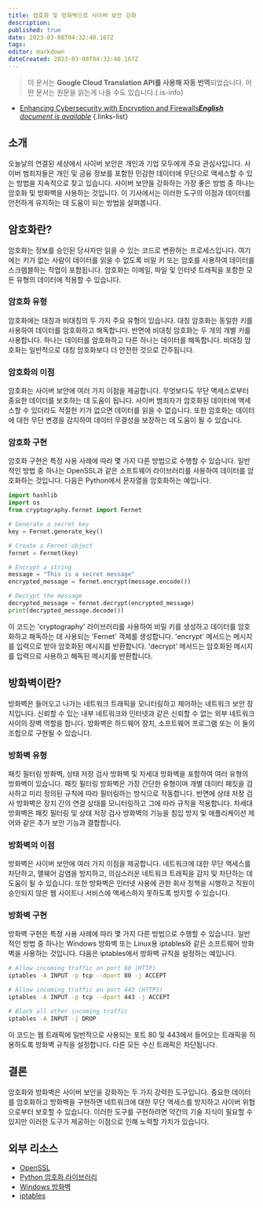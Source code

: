 ```yaml
---
title: 암호화 및 방화벽으로 사이버 보안 강화
description: 
published: true
date: 2023-03-08T04:32:40.167Z
tags: 
editor: markdown
dateCreated: 2023-03-08T04:32:40.167Z
---
```


> 이 문서는 **Google Cloud Translation API를 사용해 자동 번역**되었습니다.
어떤 문서는 원문을 읽는게 나을 수도 있습니다.{.is-info}



- [Enhancing Cybersecurity with Encryption and Firewalls***English** document is available*](/en/Knowledge-base/Common/enhancing-cybersecurity-with-encryption-and-firewalls)
{.links-list}



## 소개
오늘날의 연결된 세상에서 사이버 보안은 개인과 기업 모두에게 주요 관심사입니다. 사이버 범죄자들은 개인 및 금융 정보를 포함한 민감한 데이터에 무단으로 액세스할 수 있는 방법을 지속적으로 찾고 있습니다. 사이버 보안을 강화하는 가장 좋은 방법 중 하나는 암호화 및 방화벽을 사용하는 것입니다. 이 기사에서는 이러한 도구의 이점과 데이터를 안전하게 유지하는 데 도움이 되는 방법을 살펴봅니다.

## 암호화란?
암호화는 정보를 승인된 당사자만 읽을 수 있는 코드로 변환하는 프로세스입니다. 여기에는 키가 없는 사람이 데이터를 읽을 수 없도록 비밀 키 또는 암호를 사용하여 데이터를 스크램블하는 작업이 포함됩니다. 암호화는 이메일, 파일 및 인터넷 트래픽을 포함한 모든 유형의 데이터에 적용할 수 있습니다.

### 암호화 유형
암호화에는 대칭과 비대칭의 두 가지 주요 유형이 있습니다. 대칭 암호화는 동일한 키를 사용하여 데이터를 암호화하고 해독합니다. 반면에 비대칭 암호화는 두 개의 개별 키를 사용합니다. 하나는 데이터를 암호화하고 다른 하나는 데이터를 해독합니다. 비대칭 암호화는 일반적으로 대칭 암호화보다 더 안전한 것으로 간주됩니다.

### 암호화의 이점
암호화는 사이버 보안에 여러 가지 이점을 제공합니다. 무엇보다도 무단 액세스로부터 중요한 데이터를 보호하는 데 도움이 됩니다. 사이버 범죄자가 암호화된 데이터에 액세스할 수 있더라도 적절한 키가 없으면 데이터를 읽을 수 없습니다. 또한 암호화는 데이터에 대한 무단 변경을 감지하여 데이터 무결성을 보장하는 데 도움이 될 수 있습니다.

### 암호화 구현
암호화 구현은 특정 사용 사례에 따라 몇 가지 다른 방법으로 수행할 수 있습니다. 일반적인 방법 중 하나는 OpenSSL과 같은 소프트웨어 라이브러리를 사용하여 데이터를 암호화하는 것입니다. 다음은 Python에서 문자열을 암호화하는 예입니다.

```python
import hashlib
import os
from cryptography.fernet import Fernet

# Generate a secret key
key = Fernet.generate_key()

# Create a Fernet object
fernet = Fernet(key)

# Encrypt a string
message = "This is a secret message"
encrypted_message = fernet.encrypt(message.encode())

# Decrypt the message
decrypted_message = fernet.decrypt(encrypted_message)
print(decrypted_message.decode())
```

이 코드는 'cryptography' 라이브러리를 사용하여 비밀 키를 생성하고 데이터를 암호화하고 해독하는 데 사용되는 'Fernet' 객체를 생성합니다. 'encrypt' 메서드는 메시지를 입력으로 받아 암호화된 메시지를 반환합니다. 'decrypt' 메서드는 암호화된 메시지를 입력으로 사용하고 해독된 메시지를 반환합니다.

## 방화벽이란?
방화벽은 들어오고 나가는 네트워크 트래픽을 모니터링하고 제어하는 네트워크 보안 장치입니다. 신뢰할 수 있는 내부 네트워크와 인터넷과 같은 신뢰할 수 없는 외부 네트워크 사이의 장벽 역할을 합니다. 방화벽은 하드웨어 장치, 소프트웨어 프로그램 또는 이 둘의 조합으로 구현될 수 있습니다.

### 방화벽 유형
패킷 필터링 방화벽, 상태 저장 검사 방화벽 및 차세대 방화벽을 포함하여 여러 유형의 방화벽이 있습니다. 패킷 필터링 방화벽은 가장 간단한 유형이며 개별 데이터 패킷을 검사하고 미리 정의된 규칙에 따라 필터링하는 방식으로 작동합니다. 반면에 상태 저장 검사 방화벽은 장치 간의 연결 상태를 모니터링하고 그에 따라 규칙을 적용합니다. 차세대 방화벽은 패킷 필터링 및 상태 저장 검사 방화벽의 기능을 침입 방지 및 애플리케이션 제어와 같은 추가 보안 기능과 결합합니다.

### 방화벽의 이점
방화벽은 사이버 보안에 여러 가지 이점을 제공합니다. 네트워크에 대한 무단 액세스를 차단하고, 맬웨어 감염을 방지하고, 의심스러운 네트워크 트래픽을 감지 및 차단하는 데 도움이 될 수 있습니다. 또한 방화벽은 인터넷 사용에 관한 회사 정책을 시행하고 직원이 승인되지 않은 웹 사이트나 서비스에 액세스하지 못하도록 방지할 수 있습니다.

### 방화벽 구현
방화벽 구현은 특정 사용 사례에 따라 몇 가지 다른 방법으로 수행할 수 있습니다. 일반적인 방법 중 하나는 Windows 방화벽 또는 Linux용 iptables와 같은 소프트웨어 방화벽을 사용하는 것입니다. 다음은 iptables에서 방화벽 규칙을 설정하는 예입니다.

```bash
# Allow incoming traffic on port 80 (HTTP)
iptables -A INPUT -p tcp --dport 80 -j ACCEPT

# Allow incoming traffic on port 443 (HTTPS)
iptables -A INPUT -p tcp --dport 443 -j ACCEPT

# Block all other incoming traffic
iptables -A INPUT -j DROP
```

이 코드는 웹 트래픽에 일반적으로 사용되는 포트 80 및 443에서 들어오는 트래픽을 허용하도록 방화벽 규칙을 설정합니다. 다른 모든 수신 트래픽은 차단됩니다.

## 결론
암호화와 방화벽은 사이버 보안을 강화하는 두 가지 강력한 도구입니다. 중요한 데이터를 암호화하고 방화벽을 구현하면 네트워크에 대한 무단 액세스를 방지하고 사이버 위협으로부터 보호할 수 있습니다. 이러한 도구를 구현하려면 약간의 기술 지식이 필요할 수 있지만 이러한 도구가 제공하는 이점으로 인해 노력할 가치가 있습니다.

## 외부 리소스
- [OpenSSL](https://www.openssl.org/)
- [Python 암호화 라이브러리](https://cryptography.io/en/latest/)
- [Windows 방화벽](https://docs.microsoft.com/en-us/windows/security/threat-protection/windows-firewall/windows-firewall-with-advanced-security)
- [iptables](https://linux.die.net/man/8/iptables)